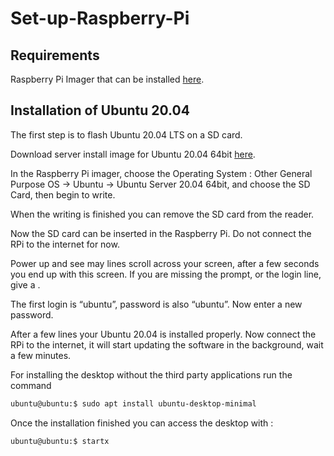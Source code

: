 # Set-up-Raspberry-Pi
## Requirements

Raspberry Pi Imager that can be installed [here](https://www.raspberrypi.com/software/).


## Installation of Ubuntu 20.04
The first step is to flash Ubuntu 20.04 LTS on a SD card.

Download server install image for Ubuntu 20.04 64bit [here](https://old-releases.ubuntu.com/releases/focal/).

In the Raspberry Pi imager, choose the Operating System : Other General Purpose OS → Ubuntu → Ubuntu Server 20.04 64bit, and choose the SD Card, then begin to write.

When the writing is finished you can remove the SD card from the reader.

Now the SD card can be inserted in the Raspberry Pi. Do not connect the RPi to the internet for now.

Power up and see may lines scroll across your screen, after a few seconds you end up with this screen. If you are missing the prompt, or the login line, give a <enter>.

The first login is “ubuntu”, password is also “ubuntu”. Now enter a new password.

After a few lines your Ubuntu 20.04 is installed properly. Now connect the RPi to the internet, it will start updating the software in the background, wait a few minutes.

For installing the desktop without the third party applications run the command
```bash
ubuntu@ubuntu:$ sudo apt install ubuntu-desktop-minimal
```
Once the installation finished you can access the desktop with :

```bash
ubuntu@ubuntu:$ startx
```
